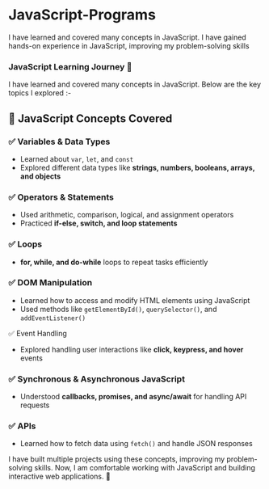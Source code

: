 # JavaScript-Programs
I have learned and covered many concepts in JavaScript. I have gained hands-on experience in JavaScript, improving my problem-solving skills


### JavaScript Learning Journey 🚀
I have learned and covered many concepts in JavaScript. 
Below are the key topics I explored :-

## 📌 JavaScript Concepts Covered
### ✅ Variables & Data Types  
- Learned about `var`, `let`, and `const`  
- Explored different data types like **strings, numbers, booleans, arrays, and objects**  

### ✅ Operators & Statements  
- Used arithmetic, comparison, logical, and assignment operators  
- Practiced **if-else, switch, and loop statements**  

### ✅ Loops  
- **for, while, and do-while** loops to repeat tasks efficiently  

### ✅ DOM Manipulation  
- Learned how to access and modify HTML elements using JavaScript 
- Used methods like `getElementById()`, `querySelector()`, and `addEventListener()`  

 ✅ Event Handling  
- Explored handling user interactions like **click, keypress, and hover** events  

### ✅ Synchronous & Asynchronous JavaScript  
- Understood **callbacks, promises, and async/await** for handling API requests  

### ✅ APIs  
- Learned how to fetch data using `fetch()` and handle JSON responses  

I have built multiple projects using these concepts, improving my problem-solving skills. Now, I am comfortable working with JavaScript and building interactive web applications. 🚀  
